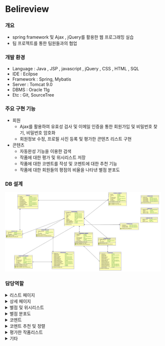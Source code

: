 # Belireview

### 개요
* spring framework 및 Ajax , jQuery를 활용한 웹 프로그래밍 실습
* 팀 프로젝트를 통한 팀원들과의 협업 

### 개발 환경
* Language : Java , JSP , javascript , jQuery , CSS , HTML , SQL 
* IDE : Ecilpse 
* Framework : Spring, Mybatis
* Server : Tomcat 9.0
* DBMS : Oracle 11g
* Etc : Git, SourceTree

### 주요 구현 기능
* 회원
   - Ajax를 활용하여 유효성 검사 및 이메일 인증을 통한 회원가입 및 비밀번호 찾기, 비밀번호 암호화
   - 회원정보 수정, 프로필 사진 등록 및 평가한 콘텐츠 리스트 구현
* 콘텐츠
   - 자동완성 기능을 이용한 검색
   - 작품에 대한 평가 및 위시리스트 저장
   - 작품에 대한 코멘트를 작성 및 코멘트에 대한 추천 기능
   - 작품에 대한 회원들의 평점의 비율을 나타낸 별점 분포도

### DB 설계
![ ](image/er.jpg)

### 담당역할

<details>
<summary>리스트 페이지</summary>

  ![ ](image/project1_1.jpg)
   * 스크롤 이벤트를 사용하여 페이지 로드
     ~~~
  		 $(window).scroll(function(){
					// 현재 브라우저 스크롤 위치 + 브라우저창 길이 + 1 > 현재 보고있는 문서의 길이(현재 보이는 스크롤의 길이)
				if($(window).scrollTop() + $(window).height() + 0.5 > $(document).height()){
					if ($(".list:hidden").length != 0) {  //숨겨진 리스트가 있으면
						//해당 아이디 div 태그 안에 로딩 이미지 추가
						$("#loading").append("<img src='/brw/resources/images/ican/loading.gif'>"); 
						//0.5초뒤 해당 데이터 보여주고 로딩이미지 삭제
						setTimeout(function(){
							$(".list:hidden").slice(0,8).show();
							$("#loading img").remove();
					}, 500)
				}else{
					return;
				}
			}
     ~~~
</details>

<details>
<summary>상세 페이지</summary>

  ![ ](image/project1_2.jpg)
   * 작품의 상세정보를 확인할 수 있으며 같은 장르에 해당하는 작품들을 확인할 수 있다.
</details>

<details>
<summary>별점 및 위시리스트</summary>

  ![ ](image/project2.jpg)
   * ajax를 이용하여 데이터를 전송 DB에 값을 추가하고, 값이 이미 존재할 경우 제거하며 해당 결과를 화면에 반영한다.
     ~~~
      별점 스크립트(일부)
      
      rating = $('.gZASBp > a.r10');
          rating.hover(function() {
            $('.gZASBp > div' ).removeClass(initValue).addClass('r10');
          }, function() {
            $('.gZASBp > div' ).removeClass('r10').addClass(initValue);
          });
          rating.click(function(){
            if(initValue == 'r10'){
              initValue = 'r0';
              r=0;
              $('.ccOSgS').html("평가하기");
              rating(r);
            }
            else{
              initValue = 'r10';
              r=5;
              $('.ccOSgS').html("최고에요!");
              rating(r);
            }
          });
     ~~~
</details>

<details>
<summary>별점 분포도</summary>

  ![ ](image/project5_1.jpg) 
   * 회원들의 평가를 종합해 비율을 구하여 해당하는 비율만큼 막대그래프의 높이를 지정한다.
   ~~~
   평점비율(MyBatis)
   
   with tmp as(SELECT '0.5' GRADE, count(*) A FROM movie_like where ML_GRADE=0.5 and movie_like_no=#{MOVIE_NO} UNION ALL
		        SELECT '1' GRADE, count(*) A FROM movie_like where ML_GRADE=1 and movie_like_no=#{MOVIE_NO} UNION ALL
		        SELECT '1.5' GRADE, count(*) A FROM movie_like where ML_GRADE=1.5 and movie_like_no=#{MOVIE_NO} UNION ALL
		        SELECT '2' GRADE, count(*) A FROM movie_like where ML_GRADE=2 and movie_like_no=#{MOVIE_NO} UNION ALL
		        SELECT '2.5' GRADE, count(*) A FROM movie_like where ML_GRADE=2.5 and movie_like_no=#{MOVIE_NO} UNION ALL
		        SELECT '3' GRADE, count(*) A FROM movie_like where ML_GRADE=3 and movie_like_no=#{MOVIE_NO} UNION ALL
		        SELECT '3.5' GRADE, count(*) A FROM movie_like where ML_GRADE=3.5 and movie_like_no=#{MOVIE_NO} UNION ALL
		        SELECT '4' GRADE, count(*) A FROM movie_like where ML_GRADE=4 and movie_like_no=#{MOVIE_NO} UNION ALL
		        SELECT '4.5' GRADE, count(*) A FROM movie_like where ML_GRADE=4.5 and movie_like_no=#{MOVIE_NO} UNION ALL
		        SELECT '5' GRADE, count(*) A FROM movie_like where ML_GRADE=5 and movie_like_no=#{MOVIE_NO}
		  )
		  select 
		    decode(grouping(GRADE),1,'TOTAL',GRADE) as GRADE,
		    TO_CHAR(SUM(A) / SUM(CASE WHEN GROUPING(GRADE) = 0 THEN SUM(A) ELSE 0 END) OVER() * 100, '990.00') AS RATIO
		    FROM tmp
		GROUP BY ROLLUP(GRADE)
   ~~~
</details>

<details>
<summary>코멘트</summary>

  ![ ](image/project3.jpg) 
   * ajax를 이용하여 코멘트를 작성하고 폼을 변경한다.
   ~~~
 
     $.ajax({
       async:true,
       type:'POST',
       data:{ID:id,COM:$('.com').val(), MOVIE_NO:<%=request.getParameter("MOVIE_NO")%>},
       url:"<c:url value='/movie/movieDetail.br?${_csrf.parameterName}=${_csrf.token}' />",
       success:function(result){
        $(".writeComment").css("display","none");
        $(".existComment").css("display","block");
        $(".cc").html(result.myCom.MC_CONTENT);
        $(".comen").html(result.comList);
        $(".comnum").html(result.comNum);
       }
     })
	
   ~~~
</details>

<details>
<summary>코멘트 추천 및 정렬</summary>

  ![ ](image/project4_1.jpg)
   ~~~
     $.ajax({
        async : true,  
        type : 'POST',
        data : {ID:id , COMMENTLIKE:"c" ,CLA:cla , MOVIE_NO:<%=request.getParameter("MOVIE_NO")%>, MC_NO:$(".00"+cla).val()},
        url:"<c:url value='/movie/movieComment.br?${_csrf.parameterName}=${_csrf.token}' />",
        success : function(result){
            var r = result;
            var clike = "좋아요취소";
            var cnolike =  "좋아요";
            if(r.add){
              $('.'+r.CLA).html(clike);
            }
            if(r.subtract){
              $('.'+r.CLA).html(cnolike);
            }
            $('.0'+r.CLA).html(result.MC_LIKE);
        }
      })
   ~~~
  ![ ](image/project4_2.jpg)
   ~~~
      $.ajax({
        type : 'POST',
        data : {ID:id,MOVIE_NO:<%=request.getParameter("MOVIE_NO")%>,orderby:$('#orderby').val()},
        url:url,
        success : function(result){
          $('.comen').html(result.commentList);
          var likeList = result.likeList;
          if(likeList.length != 0){
            for(var i=0;i<likeList.length;i++){
              $("."+likeList[i]).html("좋아요취소");
            }					
          }
        }
      })	
   ~~~  
</details>

<details>
<summary>평가한 작품리스트</summary>

  ![ ](image/project6_1.jpg) 

  ![ ](image/project6_2.jpg) 
  ~~~
   점수별 카테고리jsp(일부)
   
  <c:forEach  var="i" begin="1" end="10" step="1" varStatus="stat">
        <c:set var="rating" value="${((10-i)*0.5)+0.5}"></c:set>
        <c:set var="count" value="0"></c:set>
        <c:forEach items="${userMovieAll}" var="userMovieAll">
          <c:if test="${userMovieAll.ML_GRADE == rating}">
            <input type="hidden" value="${count = count+1}">
          </c:if> 
        </c:forEach>
      <section class="SectionWithHeader__Self-s1eyxltb-0 gAYeFO r${i}">
        <div class="Grid-zydj2q-0 cspjno">
          <div class="Row-s1apwm9x-0 lowZpE">
            <header class="SectionWithHeader__Header-s1eyxltb-1 cuiACK">
              <h3 class="SectionWithHeader__Title-s1eyxltb-2 kwjefp">${rating}점 준 영화 (${count})</h3>
              <span class="TitleSuffixForNumber-l2d30g-0 ejtPKl">
              </span>
            </header>
          </div>
        </div>
  ~~~
</details>

<details>
<summary>기타</summary>

 * 인터셉터 적용(비로그인시 url이용 마이페이지 접속 혹은 로그인시 회원가입 및 로그인 페이지 접속시 main으로 redirect)
 ~~~
public class LoginCheckInterceptor extends HandlerInterceptorAdapter{

	@Override
	public boolean preHandle(HttpServletRequest request, HttpServletResponse response, Object handler)
			throws Exception {
		HttpSession session = request.getSession();
		String id = (String) session.getAttribute("ID");
		int admin;
		String uri = request.getRequestURI();
		
		if(id == null || id.trim().length() <= 0 || id == "") {
			if(uri.contains("member")) {
				return true;
			}
			response.sendRedirect("/brw/member/loginForm.br");
			return false;
		}else {
			admin = ((BigDecimal)session.getAttribute("ADMIN")).intValue();
			if(uri.contains("admin")||(uri.contains("member")&&!uri.contains("logout"))) {
				if(admin == 0) {
					response.sendRedirect("/brw/main.br");
					
					return false;
				}
			}
			return true;
		}
	}
}
 ~~~
 * 검색 결과 페이지 구현
 * 버전 관리 시스템 이용 팀원들의 프로젝트 병합 및 수정, 관리
</details>


